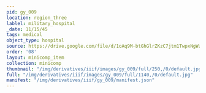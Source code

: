```yaml
---
pid: gy_009
location: region_three
lablel: military_hospital
_date: 11/15/45
tags: medical
object_type: hospital
source: https://drive.google.com/file/d/1oAq9M-btGhGlrZKzC7jtm1TwpxNgWzEm/view?usp=sharing
order: '08'
layout: minicomp_item
collection: minicomp
thumbnail: "/img/derivatives/iiif/images/gy_009/full/250,/0/default.jpg"
full: "/img/derivatives/iiif/images/gy_009/full/1140,/0/default.jpg"
manifest: "/img/derivatives/iiif/gy_009/manifest.json"
---
```

